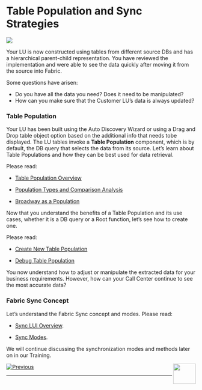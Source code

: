 # Table Population and Sync Strategies

![](/academy/Training_Level_1/03_fabric_basic_LU/images/fabric_main_flow_06.png)              

Your LU is now constructed using tables from different source DBs and has a hierarchical parent-child representation. You have reviewed the implementation and were able to see the data quickly after moving it from the source into Fabric. 

Some questions have arisen:

- Do you have all the data you need? Does it need to be manipulated? 
- How can you make sure that the Customer LU’s data is always updated? 

### Table Population 

Your LU has been built using the Auto Discovery Wizard or using a Drag and Drop table object option based on the additional info that needs tobe displayed. The LU tables invoke a **Table Population** component, which is by default, the DB query that selects the data from its source. Let’s learn about Table Populations and how they can be best used for data retrieval. 

Please read:

-  [Table Population Overview](/articles/07_table_population/01_table_population_overview.md)

-  [Population Types and Comparison Analysis](/articles/07_table_population/02_source_object_types.md)

-  [Broadway as a Population](/articles/14_table_population_based_Broadway.md)

Now that you understand the benefits of a Table Population and its use cases, whether it is a DB query or a Root function, let’s see how to create one. 

Please read:

-  [Create New Table Population](/articles/07_table_population/03_creating_a_new_table_population.md)

-  [Debug Table Population](/articles/13_LUDB_viewer_and_studio_debug_capabilities/03_debug_table_population.md) 



You now understand how to adjust or manipulate the extracted data for your business requirements. However, how can your Call Center continue to see the most accurate data? 

### Fabric Sync Concept

Let’s understand the Fabric Sync concept and modes. Please read:

-  [Sync LUI Overview](/articles/14_sync_LU_instance/01_sync_LUI_overview.md).

-  [Sync Modes](/articles/14_sync_LU_instance/02_sync_modes.md).

We will continue discussing the synchronization modes and methods later on in our Training. 


[![Previous](/articles/images/Previous.png)](/academy/Training_Level_1/03_fabric_basic_LU/09_LU_flow_solutions.md)[<img align="right" width="60" height="54" src="/articles/images/Next.png">](/academy/Training_Level_1/03_fabric_basic_LU/11_table_pop_exercises.md)


 
------

 





